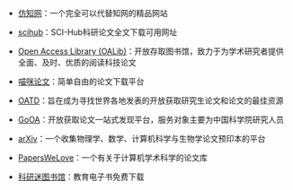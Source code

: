 - [仿知网](https://www.cn-ki.net/)：一个完全可以代替知网的精品网站

- [scihub](http://tool.yovisun.com/scihub/)：SCI-Hub科研论文全文下载可用网址

- [Open Access Library (OALib)](http://www.oalib.com)：开放存取图书馆，致力于为学术研究者提供全面、及时、优质的阅读科技论文

- [喵咪论文](https://lunwen.im/)：简单自由的论文下载平台

- [OATD](https://oatd.org/)：旨在成为寻找世界各地发表的开放获取研究生论文和论文的最佳资源

- [GoOA](http://gooa.las.ac.cn/)：开放获取论文一站式发现平台，服务对象主要为中国科学院研究人员

- [arXiv](https://arxiv.org/)：一个收集物理学、数学、计算机科学与生物学论文预印本的平台

- [PapersWeLove](https://paperswelove.org/)：一个有关于计算机学术科学的论文库

- [科研迷图书馆](https://www.keyanmi.com/)：教育电子书免费下载

